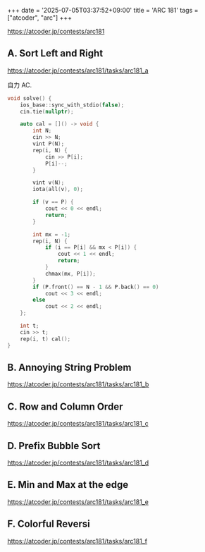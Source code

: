 +++
date = '2025-07-05T03:37:52+09:00'
title = 'ARC 181'
tags = ["atcoder", "arc"]
+++

<https://atcoder.jp/contests/arc181>

## A. Sort Left and Right

<https://atcoder.jp/contests/arc181/tasks/arc181_a>

自力 AC.

```cpp
void solve() {
    ios_base::sync_with_stdio(false);
    cin.tie(nullptr);

    auto cal = []() -> void {
        int N;
        cin >> N;
        vint P(N);
        rep(i, N) {
            cin >> P[i];
            P[i]--;
        }

        vint v(N);
        iota(all(v), 0);

        if (v == P) {
            cout << 0 << endl;
            return;
        }

        int mx = -1;
        rep(i, N) {
            if (i == P[i] && mx < P[i]) {
                cout << 1 << endl;
                return;
            }
            chmax(mx, P[i]);
        }
        if (P.front() == N - 1 && P.back() == 0)
            cout << 3 << endl;
        else
            cout << 2 << endl;
    };

    int t;
    cin >> t;
    rep(i, t) cal();
}
```

## B. Annoying String Problem

<https://atcoder.jp/contests/arc181/tasks/arc181_b>

## C. Row and Column Order

<https://atcoder.jp/contests/arc181/tasks/arc181_c>

## D. Prefix Bubble Sort

<https://atcoder.jp/contests/arc181/tasks/arc181_d>

## E. Min and Max at the edge

<https://atcoder.jp/contests/arc181/tasks/arc181_e>

## F. Colorful Reversi

<https://atcoder.jp/contests/arc181/tasks/arc181_f>
